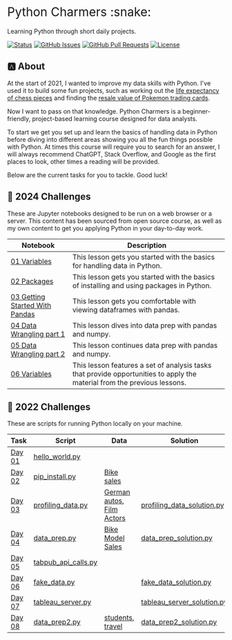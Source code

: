 <h1 style="font-weight:normal">
  Python Charmers :snake:
</h1>

Learning Python through short daily projects.

[![Status](https://img.shields.io/badge/status-active-success.svg)]() [![GitHub Issues](https://img.shields.io/github/issues/wjsutton/python_charmers.svg)](https://github.com/wjsutton/python_charmers/issues) [![GitHub Pull Requests](https://img.shields.io/github/issues-pr/wjsutton/python_charmers.svg)](https://github.com/wjsutton/python_charmers/pulls) [![License](https://img.shields.io/badge/license-MIT-blue.svg)](/LICENSE)

## :a: About 

At the start of 2021, I wanted to improve my data skills with Python. I've used it to build some fun projects, such as working out the [life expectancy of chess pieces](https://github.com/wjsutton/life_expectancy_in_chess) and finding the [resale value of Pokemon trading cards](https://github.com/wjsutton/pokemon_tcg_stockmarket).

Now I want to pass on that knowledge. Python Charmers is a beginner-friendly, project-based learning course designed for data analysts.

To start we get you set up and learn the basics of handling data in Python before diving into different areas showing you all the fun things possible with Python. At times this course will require you to search for an answer, I will always recommend ChatGPT, Stack Overflow, and Google as the first places to look, other times a reading will be provided. 

Below are the current tasks for you to tackle. Good luck!

## :snake: 2024 Challenges

These are Jupyter notebooks designed to be run on a web browser or a server. This content has been sourced from open source course, as well as my own content to get you applying Python in your day-to-day work. 

| Notebook  | Description |
| ----------- | ----------- | 
| [01 Variables](notebook_tasks/fundamentals-01-variables.ipynb) |  This lesson gets you started with the basics for handling data in Python. |
| [02 Packages](notebook_tasks/fundamentals-02-packages.ipynb) |  This lesson gets you started with the basics of installing and using packages in Python.|
| [03 Getting Started With Pandas](notebook_tasks/fundamentals-03-getting-started-with-pandas.ipynb) |  This lesson gets you comfortable with viewing dataframes with pandas. |
| [04 Data Wrangling part 1](notebook_tasks/fundamentals-04-data_wrangling-p1.ipynb) |  This lesson dives into data prep with pandas and numpy. |
| [05 Data Wrangling part 2](notebook_tasks/fundamentals-05-data_wrangling-p2.ipynb) |  This lesson continues data prep with pandas and numpy. |
| [06 Variables](notebook_tasks/fundamentals-06-pandas-test.ipynb) |  This lesson features a set of analysis tasks that provide opportunities to apply the material from the previous lessons. |


## :snake: 2022 Challenges

These are scripts for running Python locally on your machine.

| Task   | Script | Data | Solution |
| ----------- | ----------- | ----------- | ----------- |
| [Day 01](archive/2022_content/challenges/day_01_hello_world.md)  | [hello_world.py](archive/2022_content/archive/2022_content/scripts/01_hello_world.py)  |  |  |
| [Day 02](archive/2022_content/challenges/day_02_pip_install.md)  | [pip_install.py](archive/2022_content/scripts/02_pip_install.py)  | [Bike sales](archive/2022_content/data/PD%202021%20Wk%201%20Input%20-%20Bike%20Sales.csv) |  |
| [Day 03](archive/2022_content/challenges/day_03_profiling_data.md)  | [profiling_data.py](archive/2022_content/scripts/03_profiling_data.py)  | [German autos](archive/2022_content/data/autos_random_50k_cleaned.csv), [Film Actors](archive/2022_content/data/actorfilms.csv) | [profiling_data_solution.py](archive/2022_content/scripts/solutions/03_profiling_data_solution.py) |
| [Day 04](archive/2022_content/challenges/day_04_data_prep.md)  | [data_prep.py](archive/2022_content/scripts/04_data_prep.py) | [Bike Model Sales](archive/2022_content/data/PD2021_Wk2_Input_Bike_Model_Sales.csv)  | [data_prep_solution.py](archive/2022_content/scripts/solutions/04_data_prep_solution.py)  |
| [Day 05](archive/2022_content/challenges/day_05_make_an_api_call.md)  | [tabpub_api_calls.py](archive/2022_content/scripts/05_tabpub_api_calls.py)  | |  |
| [Day 06](archive/2022_content/challenges/day_06_fake_data.md)  | [fake_data.py](archive/2022_content/scripts/06_fake_data.py)  | | [fake_data_solution.py](archive/2022_content/scripts/solutions/06_fake_data_solution.py) |
| [Day 07](archive/2022_content/challenges/day_07_tableau_server.md)  | [tableau_server.py](archive/2022_content/scripts/07_tableau_server.py)  | | [tableau_server_solution.py](archive/2022_content/scripts/solutions/07_tableau_server_solution.py) |
| [Day 08](archive/2022_content/challenges/day_08_data_prep2.md)  | [data_prep2.py](archive/2022_content/scripts/08_data_prep2.py)  | [students](https://github.com/wjsutton/python_charmers/blob/main/archive/2022_content/data/students.csv), [travel](https://github.com/wjsutton/python_charmers/blob/main/archive/2022_content/data/travel.csv) | [data_prep2_solution.py](archive/2022_content/scripts/solutions/08_data_prep2_solution.py) |




